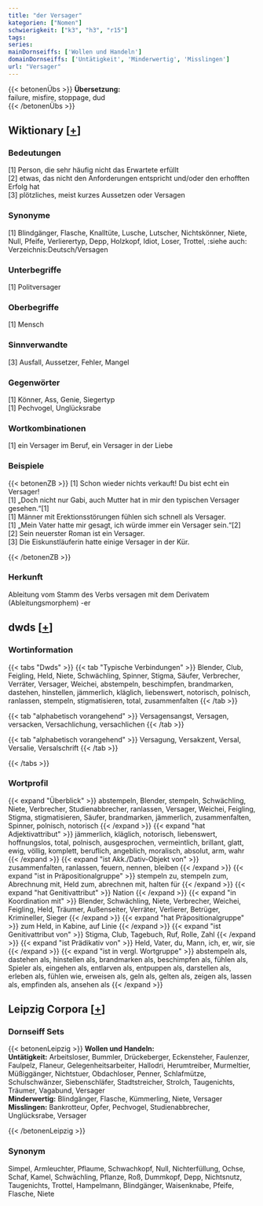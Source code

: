 ```yaml
---
title: "der Versager"
kategorien: ["Nomen"]
schwierigkeit: ["k3", "h3", "r15"]
tags:
series:
mainDornseiffs: ['Wollen und Handeln']
domainDornseiffs: ['Untätigkeit', 'Minderwertig', 'Misslingen']
url: "Versager"
---
```


{{< betonenÜbs >}}
**Übersetzung:**  
failure, misfire, stoppage, dud  
{{< /betonenÜbs >}}

## Wiktionary [[+](https://de.wiktionary.org/wiki/Versager)]

### Bedeutungen
[1] Person, die sehr häufig nicht das Erwartete erfüllt  
[2] etwas, das nicht den Anforderungen entspricht und/oder den erhofften Erfolg hat  
[3] plötzliches, meist kurzes Aussetzen oder Versagen  

### Synonyme
[1] Blindgänger, Flasche, Knalltüte, Lusche, Lutscher, Nichtskönner, Niete, Null, Pfeife, Verlierertyp, Depp, Holzkopf, Idiot, Loser, Trottel, :siehe auch: Verzeichnis:Deutsch/Versagen‎‎  

### Unterbegriffe
[1] Politversager  

### Oberbegriffe
[1] Mensch  

### Sinnverwandte
[3] Ausfall, Aussetzer, Fehler, Mangel  

### Gegenwörter
[1] Könner, Ass, Genie, Siegertyp  
[1] Pechvogel, Unglücksrabe  

### Wortkombinationen
[1] ein Versager im Beruf, ein Versager in der Liebe  

### Beispiele
{{< betonenZB >}}
[1] Schon wieder nichts verkauft! Du bist echt ein Versager!  
[1] „Doch nicht nur Gabi, auch Mutter hat in mir den typischen Versager gesehen.“[1]  
[1] Männer mit Erektionsstörungen fühlen sich schnell als Versager.  
[1] „Mein Vater hatte mir gesagt, ich würde immer ein Versager sein.“[2]  
[2] Sein neuerster Roman ist ein Versager.  
[3] Die Eiskunstläuferin hatte einige Versager in der Kür.  

{{< /betonenZB >}}
### Herkunft
Ableitung vom Stamm des Verbs versagen mit dem Derivatem (Ableitungsmorphem) -er  



## dwds [[+](https://www.dwds.de/wb/Versager)]

### Wortinformation
{{< tabs "Dwds" >}}
{{< tab "Typische Verbindungen" >}}
Blender, Club, Feigling, Held, Niete, Schwächling, Spinner, Stigma, Säufer, Verbrecher, Verräter, Versager, Weichei, abstempeln, beschimpfen, brandmarken, dastehen, hinstellen, jämmerlich, kläglich, liebenswert, notorisch, polnisch, ranlassen, stempeln, stigmatisieren, total, zusammenfalten
{{< /tab >}}

{{< tab "alphabetisch vorangehend" >}}
Versagensangst, Versagen, versacken, Versachlichung, versachlichen
{{< /tab >}}

{{< tab "alphabetisch vorangehend" >}}
Versagung, Versakzent, Versal, Versalie, Versalschrift
{{< /tab >}}

{{< /tabs >}}

### Wortprofil
{{< expand "Überblick" >}} abstempeln, Blender, stempeln, Schwächling, Niete, Verbrecher, Studienabbrecher, ranlassen, Versager, Weichei, Feigling, Stigma, stigmatisieren, Säufer, brandmarken, jämmerlich, zusammenfalten, Spinner, polnisch, notorisch {{< /expand >}}
{{< expand "hat Adjektivattribut" >}} jämmerlich, kläglich, notorisch, liebenswert, hoffnungslos, total, polnisch, ausgesprochen, vermeintlich, brillant, glatt, ewig, völlig, komplett, beruflich, angeblich, moralisch, absolut, arm, wahr {{< /expand >}}
{{< expand "ist Akk./Dativ-Objekt von" >}} zusammenfalten, ranlassen, feuern, nennen, bleiben {{< /expand >}}
{{< expand "ist in Präpositionalgruppe" >}} stempeln zu, stempeln zum, Abrechnung mit, Held zum, abrechnen mit, halten für {{< /expand >}}
{{< expand "hat Genitivattribut" >}} Nation {{< /expand >}}
{{< expand "in Koordination mit" >}} Blender, Schwächling, Niete, Verbrecher, Weichei, Feigling, Held, Träumer, Außenseiter, Verräter, Verlierer, Betrüger, Krimineller, Sieger {{< /expand >}}
{{< expand "hat Präpositionalgruppe" >}} zum Held, in Kabine, auf Linie {{< /expand >}}
{{< expand "ist Genitivattribut von" >}} Stigma, Club, Tagebuch, Ruf, Rolle, Zahl {{< /expand >}}
{{< expand "ist Prädikativ von" >}} Held, Vater, du, Mann, ich, er, wir, sie {{< /expand >}}
{{< expand "ist in vergl. Wortgruppe" >}} abstempeln als, dastehen als, hinstellen als, brandmarken als, beschimpfen als, fühlen als, Spieler als, eingehen als, entlarven als, entpuppen als, darstellen als, erleben als, fühlen wie, erweisen als, geln als, gelten als, zeigen als, lassen als, empfinden als, ansehen als {{< /expand >}}

## Leipzig Corpora [[+](https://corpora.uni-leipzig.de/en/res?word=Versager&corpusId=deu_newscrawl-public_2018)]

### Dornseiff Sets
{{< betonenLeipzig >}}
**Wollen und Handeln:**  
**Untätigkeit:** Arbeitsloser, Bummler, Drückeberger, Eckensteher, Faulenzer, Faulpelz, Flaneur, Gelegenheitsarbeiter, Hallodri, Herumtreiber, Murmeltier, Müßiggänger, Nichtstuer, Obdachloser, Penner, Schlafmütze, Schulschwänzer, Siebenschläfer, Stadtstreicher, Strolch, Taugenichts, Träumer, Vagabund, Versager  
**Minderwertig:** Blindgänger, Flasche, Kümmerling, Niete, Versager  
**Misslingen:** Bankrotteur, Opfer, Pechvogel, Studienabbrecher, Unglücksrabe, Versager  

{{< /betonenLeipzig >}}

### Synonym
Simpel, Armleuchter, Pflaume, Schwachkopf, Null, Nichterfüllung, Ochse, Schaf, Kamel, Schwächling, Pflanze, Roß, Dummkopf, Depp, Nichtsnutz, Taugenichts, Trottel, Hampelmann, Blindgänger, Waisenknabe, Pfeife, Flasche, Niete

